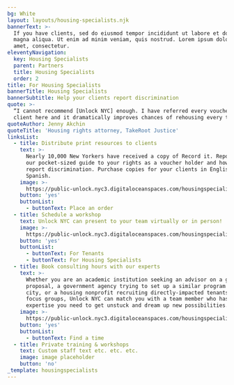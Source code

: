 ```yaml
---
bg: White
layout: layouts/housing-specialists.njk
bannerText: >-
  If you have clients, sed do eiusmod tempor incididunt ut labore et dolore
  magna aliqua. Ut enim ad minim veniam, quis nostrud. Lorem ipsum dolor sit
  amet, consectetur.
eleventyNavigation:
  key: Housing Specialists
  parent: Partners
  title: Housing Specialists
  order: 2
title: For Housing Specialists
bannerTitle: Housing Specialists
bannerSubtitle: Help your clients report discrimination
quote: >-
  “I cannot recommend [Unlock NYC] enough. I have referred every voucher-holding
  client here and it dramatically improves chances of rehousing every time.”
quoteAuthor: Jenny Akchin
quoteTitle: 'Housing rights attorney, TakeRoot Justice'
linksList:
  - title: Distribute print resources to clients
    text: >-
      Nearly 10,000 New Yorkers have received a copy of Record it. Report it!,
      our pocket-sized guide to your rights as a voucher holder and how to
      report discrimination. Purchase copies for your clients in English and/or
      Spanish.
    image: >-
      https://public-unlock.nyc3.digitaloceanspaces.com/housingspecialists-record-report-booklet-spanish.png
    button: 'yes'
    buttonList:
      - buttonText: Place an order
  - title: Schedule a workshop
    text: Unlock NYC can present to your team virtually or in person!
    image: >-
      https://public-unlock.nyc3.digitaloceanspaces.com/housingspecialists-workshop-zoom-virtual-slideshow.png
    button: 'yes'
    buttonList:
      - buttonText: For Tenants
      - buttonText: For Housing Specialists
  - title: Book consulting hours with our experts
    text: >-
      Whether you are an academic institution seeking an advisor on a grant
      proposal, a government agency trying to set up a similar program in your
      city, or a housing nonprofit recruiting directly-impacted tenants for
      focus groups, Unlock NYC can match you with a team member who has the
      expertise you need to get unstuck and dream up new possibilities.
    image: >-
      https://public-unlock.nyc3.digitaloceanspaces.com/housingspecialists-consulting-team-nyc.png
    button: 'yes'
    buttonList:
      - buttonText: Find a time
  - title: Private training & workshops
    text: Custom staff text etc. etc. etc.
    image: image placeholder
    button: 'no'
_template: housingspecialists
---
```


